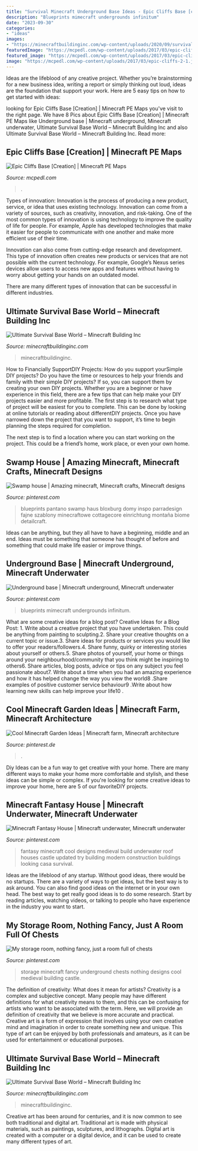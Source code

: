 ```yaml
---
title: "Survival Minecraft Underground Base Ideas - Epic Cliffs Base [creation]"
description: "Blueprints mimecraft undergrounds infinitum"
date: "2023-09-30"
categories:
- "ideas"
images:
- "https://minecraftbuildinginc.com/wp-content/uploads/2020/09/survival-build-5-1536x736.jpg"
featuredImage: "https://mcpedl.com/wp-content/uploads/2017/03/epic-cliffs-2-1.jpg"
featured_image: "https://mcpedl.com/wp-content/uploads/2017/03/epic-cliffs-2-1.jpg"
image: "https://mcpedl.com/wp-content/uploads/2017/03/epic-cliffs-2-1.jpg"
---
```



Ideas are the lifeblood of any creative project. Whether you’re brainstorming for a new business idea, writing a report or simply thinking out loud, ideas are the foundation that support your work. Here are 5 easy tips on how to get started with ideas: 

	

		
looking for Epic Cliffs Base [Creation] | Minecraft PE Maps you've visit to the right page. We have 8 Pics about Epic Cliffs Base [Creation] | Minecraft PE Maps like Underground base | Minecraft underground, Minecraft underwater, Ultimate Survival Base World – Minecraft Building Inc and also Ultimate Survival Base World – Minecraft Building Inc. Read more:
		
    
## Epic Cliffs Base [Creation] | Minecraft PE Maps

<img loading=lazy src="https://mcpedl.com/wp-content/uploads/2017/03/epic-cliffs-2-1.jpg" onerror="this.onerror=null;this.src='https://tse2.mm.bing.net/th?id=OIP.WGXEU0XXE53hDkxUw_PCswHaD9&amp;pid=15.1';" alt="Epic Cliffs Base [Creation] | Minecraft PE Maps">

_Source: mcpedl.com_

>. 

	

Types of innovation:
Innovation is the process of producing a new product, service, or idea that uses existing technology. Innovation can come from a variety of sources, such as creativity, innovation, and risk-taking. 
One of the most common types of innovation is using technology to improve the quality of life for people. For example, Apple has developed technologies that make it easier for people to communicate with one another and make more efficient use of their time. 

Innovation can also come from cutting-edge research and development. This type of innovation often creates new products or services that are not possible with the current technology. For example, Google’s Nexus series devices allow users to access new apps and features without having to worry about getting your hands on an outdated model. 

There are many different types of innovation that can be successful in different industries.

    
## Ultimate Survival Base World – Minecraft Building Inc

<img loading=lazy src="https://minecraftbuildinginc.com/wp-content/uploads/2020/09/survival-build-5-1536x736.jpg" onerror="this.onerror=null;this.src='https://tse2.mm.bing.net/th?id=OIP.I7YO5r3y2q9byF6oWC5KogHaDj&amp;pid=15.1';" alt="Ultimate Survival Base World – Minecraft Building Inc">

_Source: minecraftbuildinginc.com_

>minecraftbuildinginc. 

	

How to Financially SupportDIY Projects: How do you support yourSimple DIY projects?
Do you have the time or resources to help your friends and family with their simple DIY projects? If so, you can support them by creating your own DIY projects. Whether you are a beginner or have experience in this field, there are a few tips that can help make your DIY projects easier and more profitable.
The first step is to research what type of project will be easiest for you to complete. This can be done by looking at online tutorials or reading about differentDIY projects. Once you have narrowed down the project that you want to support, it’s time to begin planning the steps required for completion.

The next step is to find a location where you can start working on the project. This could be a friend’s home, work place, or even your own home.

    
## Swamp House | Amazing Minecraft, Minecraft Crafts, Minecraft Designs

<img loading=lazy src="https://i.pinimg.com/736x/04/d2/00/04d2007746e6451bce6d4f812d41ed10.jpg" onerror="this.onerror=null;this.src='https://tse3.mm.bing.net/th?id=OIP.j9FYsQPrDmWl8k6mIOyF7gHaHY&amp;pid=15.1';" alt="Swamp house | Amazing minecraft, Minecraft crafts, Minecraft designs">

_Source: pinterest.com_

>blueprints pantano swamp haus bloxburg domy inspo parradesign fajne szablony minecraftowe cottagecore einrichtung montaña biome detailcraft. 

	

Ideas can be anything, but they all have to have a beginning, middle and an end. Ideas must be something that someone has thought of before and something that could make life easier or improve things.

    
## Underground Base | Minecraft Underground, Minecraft Underwater

<img loading=lazy src="https://i.pinimg.com/736x/85/df/93/85df939cf0c773f0bce9c5e19f2ab9fe.jpg" onerror="this.onerror=null;this.src='https://tse4.mm.bing.net/th?id=OIP.CQKx5xsb9HGNoW09fvvMBgHaEK&amp;pid=15.1';" alt="Underground base | Minecraft underground, Minecraft underwater">

_Source: pinterest.com_

>blueprints mimecraft undergrounds infinitum. 

	

What are some creative ideas for a blog post?
Creative Ideas for a Blog Post: 1. Write about a creative project that you have undertaken. This could be anything from painting to sculpting.2. Share your creative thoughts on a current topic or issue.3. Share ideas for products or services you would like to offer your readers/followers.4. Share funny, quirky or interesting stories about yourself or others.5. Share photos of yourself, your home or things around your neighbourhood/community that you think might be inspiring to others6. Share articles, blog posts, advice or tips on any subject you feel passionate about7. Write about a time when you had an amazing experience and how it has helped change the way you view the world8 .Share examples of positive customer service behaviour9 .Write about how learning new skills can help improve your life10 .

    
## Cool Minecraft Garden Ideas | Minecraft Farm, Minecraft Architecture

<img loading=lazy src="https://i.pinimg.com/originals/e8/95/ec/e895ecb9d8c06a37833b7a4b082bde8c.png" onerror="this.onerror=null;this.src='https://tse1.mm.bing.net/th?id=OIP.jPrndETZ2Vv70pWMzDA9XwHaEJ&amp;pid=15.1';" alt="Cool Minecraft Garden Ideas | Minecraft farm, Minecraft architecture">

_Source: pinterest.de_

>. 

	

Diy Ideas can be a fun way to get creative with your home. There are many different ways to make your home more comfortable and stylish, and these ideas can be simple or complex. If you're looking for some creative ideas to improve your home, here are 5 of our favoriteDIY projects.

    
## Minecraft Fantasy House | Minecraft Underwater, Minecraft Underwater

<img loading=lazy src="https://i.pinimg.com/736x/ab/a2/80/aba28033d333ab474c53bda533a8808a.jpg" onerror="this.onerror=null;this.src='https://tse1.mm.bing.net/th?id=OIP.c8yAACJ9a5QHFvvvTDhO7AHaFj&amp;pid=15.1';" alt="Minecraft Fantasy House | Minecraft underwater, Minecraft underwater">

_Source: pinterest.com_

>fantasy minecraft cool designs medieval build underwater roof houses castle updated try building modern construction buildings looking casa survival. 

	

Ideas are the lifeblood of any startup. Without good ideas, there would be no startups. There are a variety of ways to get ideas, but the best way is to ask around. You can also find good ideas on the internet or in your own head. The best way to get really good ideas is to do some research. Start by reading articles, watching videos, or talking to people who have experience in the industry you want to start.

    
## My Storage Room, Nothing Fancy, Just A Room Full Of Chests

<img loading=lazy src="https://i.pinimg.com/736x/c9/b4/f9/c9b4f95b21ba20a8ac61552d8d8f706d.jpg" onerror="this.onerror=null;this.src='https://tse4.mm.bing.net/th?id=OIP.3oRB75UQo8rqCzu6UJXaOgHaD9&amp;pid=15.1';" alt="My storage room, nothing fancy, just a room full of chests">

_Source: pinterest.com_

>storage minecraft fancy underground chests nothing designs cool medieval building castle. 

	

The definition of creativity: What does it mean for artists?
Creativity is a complex and subjective concept. Many people may have different definitions for what creativity means to them, and this can be confusing for artists who want to be associated with the term. Here, we will provide an definition of creativity that we believe is more accurate and practical. Creative art is a form of expression that involves using your own creative mind and imagination in order to create something new and unique. This type of art can be enjoyed by both professionals and amateurs, as it can be used for entertainment or educational purposes.

    
## Ultimate Survival Base World – Minecraft Building Inc

<img loading=lazy src="https://minecraftbuildinginc.com/wp-content/uploads/2020/09/survival-build-5.jpg" onerror="this.onerror=null;this.src='https://tse2.mm.bing.net/th?id=OIP.DNlY_0ZchIS508DFBDo5pwHaDj&amp;pid=15.1';" alt="Ultimate Survival Base World – Minecraft Building Inc">

_Source: minecraftbuildinginc.com_

>minecraftbuildinginc. 

	

Creative art has been around for centuries, and it is now common to see both traditional and digital art. Traditional art is made with physical materials, such as paintings, sculptures, and lithographs. Digital art is created with a computer or a digital device, and it can be used to create many different types of art.

